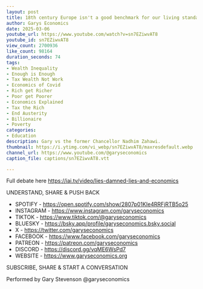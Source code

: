 ```yaml
---
layout: post
title: 18th century Europe isn't a good benchmark for our living standards
author: Garys Economics
date: 2025-03-06
youtube_url: https://www.youtube.com/watch?v=sn7EZiwvAT8
youtube_id: sn7EZiwvAT8
view_count: 2700936
like_count: 98164
duration_seconds: 74
tags:
- Wealth Inequality
- Enough is Enough
- Tax Wealth Not Work
- Economics of Covid
- Rich get Richer
- Poor get Poorer
- Economics Explained
- Tax the Rich
- End Austerity
- Billionaire
- Poverty
categories:
- Education
description: Gary vs the former Chancellor Nadhim Zahawi.
thumbnail: https://i.ytimg.com/vi_webp/sn7EZiwvAT8/maxresdefault.webp
channel_url: https://www.youtube.com/@garyseconomics
caption_file: captions/sn7EZiwvAT8.vtt

---
```


Full debate here https://iai.tv/video/lies-damned-lies-and-economics 

UNDERSTAND, SHARE & PUSH BACK

- SPOTIFY - https://open.spotify.com/show/2807p01KIe4RRFjRTB5o25
- INSTAGRAM  - https://www.instagram.com/garyseconomics
- TIKTOK - https://www.tiktok.com/@garyseconomics
- BLUESKY - https://bsky.app/profile/garyseconomics.bsky.social
- X - https://twitter.com/garyseconomics
- FACEBOOK - https://www.facebook.com/garyseconomics
- PATREON - https://patreon.com/garyseconomics
- DISCORD - https://discord.gg/vqME6WsPd7
- WEBSITE - https://www.garyseconomics.org

SUBSCRIBE, SHARE & START A CONVERSATION

Performed by Gary Stevenson
@garyseconomics

